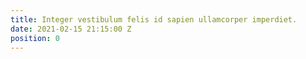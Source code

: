 ```yaml
---
title: Integer vestibulum felis id sapien ullamcorper imperdiet.
date: 2021-02-15 21:15:00 Z
position: 0
---
```


